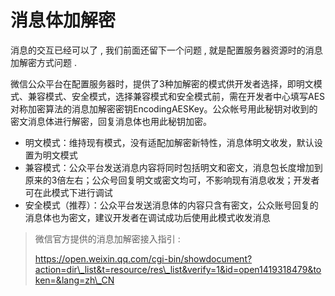 # 消息体加解密

消息的交互已经可以了 , 我们前面还留下一个问题 , 就是配置服务器资源时的消息加解密方式问题 . 

微信公众平台在配置服务器时，提供了3种加解密的模式供开发者选择，即明文模式、兼容模式、安全模式，选择兼容模式和安全模式前，需在开发者中心填写AES对称加密算法的消息加解密密钥EncodingAESKey。公众帐号用此秘钥对收到的密文消息体进行解密，回复消息体也用此秘钥加密。

* 明文模式：维持现有模式，没有适配加解密新特性，消息体明文收发，默认设置为明文模式
* 兼容模式：公众平台发送消息内容将同时包括明文和密文，消息包长度增加到原来的3倍左右；公众号回复明文或密文均可，不影响现有消息收发；开发者可在此模式下进行调试
* 安全模式（推荐）：公众平台发送消息体的内容只含有密文，公众账号回复的消息体也为密文，建议开发者在调试成功后使用此模式收发消息

> 微信官方提供的消息加解密接入指引 : 
>
> https://open.weixin.qq.com/cgi-bin/showdocument?action=dir\_list&t=resource/res\_list&verify=1&id=open1419318479&token=&lang=zh\_CN



